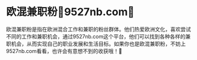 # 欧混兼职粉🌼9527nb.com🌼

欧混兼职粉是指在欧洲混合工作和兼职的粉丝群体。他们热爱欧洲文化，喜欢尝试不同的工作和兼职机会，通过9527nb.com这个平台，他们可以找到各种各样的兼职机会，从而实现自己的职业发展和生活目标。如果你也是欧混兼职粉，不妨上9527nb.com看看，也许会有意想不到的收获哦！🌼